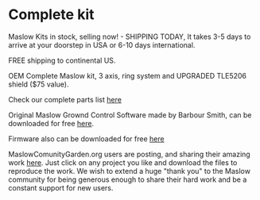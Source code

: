 # Complete kit

Maslow Kits in stock, selling now! - SHIPPING TODAY, It takes 3-5 days to arrive at your doorstep in USA or 6-10 days international.

FREE shipping to continental US.

OEM Complete Maslow kit, 3 axis, ring system and UPGRADED TLE5206 shield ($75 value).

Check our complete parts list [here](https://www.eastbaysource.com/products/original-maslow-kit-oem)

Original Maslow Grownd Control Software made by Barbour Smith, can be downloaded for free [here](https://github.com/MaslowCNC/GroundControl/releases).

Firmware also can be downloaded for free [here](https://github.com/MaslowCNC/Firmware/releases/)

MaslowComunityGarden.org users are posting, and sharing their amazing work [here](http://maslowcommunitygarden.org/index.html). Just click on any project you like and download the files to reproduce the work. We wish to extend a huge "thank you" to the Maslow community for being generous enough to share their hard work and be a constant support for new users. 


